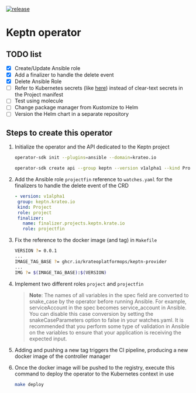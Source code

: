 [![release](https://github.com/krateoplatformops/keptn-provider/actions/workflows/release.yaml/badge.svg)](https://github.com/krateoplatformops/keptn-provider/actions/workflows/release.yaml)

# Keptn operator

## TODO list

- [x] Create/Update Ansible role
- [x] Add a finalizer to handle the delete event
- [x] Delete Ansible Role
- [ ] Refer to Kubernetes secrets (like [here](https://kubernetes.io/docs/concepts/configuration/secret/#uses-for-secrets)) instead of clear-text secrets in the Project manifest
- [ ] Test using molecule
- [ ] Change package manager from Kustomize to Helm
- [ ] Version the Helm chart in a separate repository

## Steps to create this operator

1. Initialize the operator and the API dedicated to the Keptn project

    ```bash
    operator-sdk init --plugins=ansible --domain=krateo.io

    operator-sdk create api --group keptn --version v1alpha1 --kind Project --generate-role
    ```

2. Add the Ansible role `projectfin` reference to `watches.yaml` for the finalizers to handle the delete event of the CRD

    ```yaml
   - version: v1alpha1
     group: keptn.krateo.io
     kind: Project
     role: project
     finalizer:
       name: finalizer.projects.keptn.krate.io
       role: projectfin
    ```

3. Fix the reference to the docker image (and tag) in `Makefile` 

    ```bash
    VERSION ?= 0.0.1
    ...
    IMAGE_TAG_BASE ?= ghcr.io/krateoplatformops/keptn-provider
    ...
    IMG ?= $(IMAGE_TAG_BASE):$(VERSION)

    ```

4. Implement two different roles `project` and `projectfin`

    > **Note**: The names of all variables in the spec field are converted to snake_case by the operator before running Ansible. For example, serviceAccount in the spec becomes service_account in Ansible. You can disable this case conversion by setting the snakeCaseParameters option to false in your watches.yaml. It is recommended that you perform some type of validation in Ansible on the variables to ensure that your application is receiving the expected input.

5. Adding and pushing a new tag triggers the CI pipeline, producing a new docker image of the controller manager
6. Once the docker image will be pushed to the registry, execute this command to deploy the operator to the Kubernetes context in use

    ```bash
    make deploy
    ```
